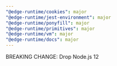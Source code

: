 ```yaml
---
"@edge-runtime/cookies": major
"@edge-runtime/jest-environment": major
"@edge-runtime/ponyfill": major
"@edge-runtime/primitives": major
"@edge-runtime/vm": major
"@edge-runtime/docs": major
---
```


BREAKING CHANGE: Drop Node.js 12
